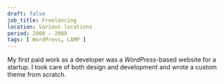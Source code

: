 ```yaml
---
draft: false
job_title: Freelancing
location: Various locations
period: 2008 — 2009
tags: [ WordPress, LAMP ]
---
```

<p>My first paid work as a developer was a <em>WordPress</em>-based website for a startup. I took care
of both design and development and wrote a custom theme from scratch.</p>

